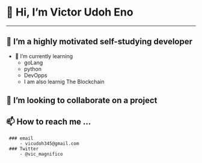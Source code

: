 # 👋 Hi, I’m Victor Udoh Eno
---
## 👀 I’m a highly motivated self-studying developer
- 🌱 I’m currently learning 
     - goLang
     - python
     - DevOpps
     - I am also learnig The Blockchain 
## 💞️ I’m looking to collaborate on a project 
## 📫 How to reach me ...
     ### email
         - vicudoh345@gmail.com
     ### Twitter
         - @vic_magnifico

<!---
logicSynth/logicSynth is a ✨ special ✨ repository because its `README.md` (this file) appears on your GitHub profile.
You can click the Preview link to take a look at your changes.
--->
